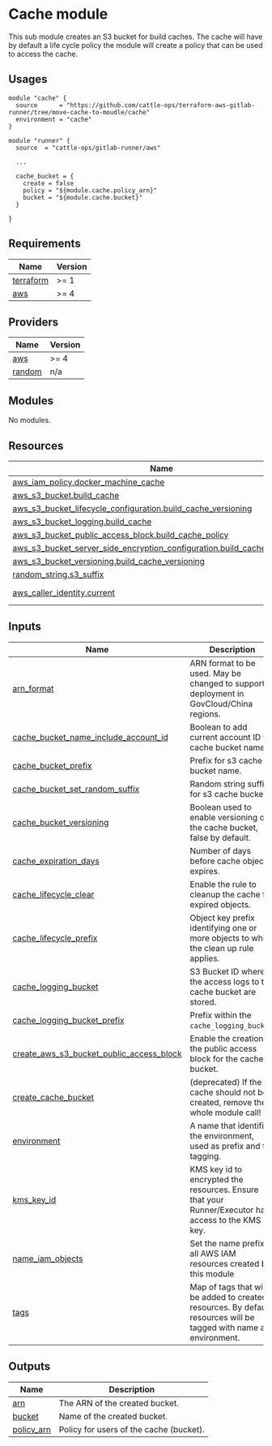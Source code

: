 # Cache module

This sub module creates an S3 bucket for build caches. The cache will have by default a life cycle policy the module
will create a policy that can be used to access the cache.

## Usages

```hcl
module "cache" {
  source      = "https://github.com/cattle-ops/terraform-aws-gitlab-runner/tree/move-cache-to-moudle/cache"
  environment = "cache"
}

module "runner" {
  source  = "cattle-ops/gitlab-runner/aws"

  ...

  cache_bucket = {
    create = false
    policy = "${module.cache.policy_arn}"
    bucket = "${module.cache.bucket}"
  }

}
```

<!-- markdownlint-disable -->
<!-- cSpell:disable -->
<!-- markdown-link-check-disable -->
<!-- BEGINNING OF PRE-COMMIT-TERRAFORM DOCS HOOK -->

<!-- BEGIN_TF_DOCS -->
## Requirements

| Name | Version |
|------|---------|
| <a name="requirement_terraform"></a> [terraform](#requirement\_terraform) | >= 1 |
| <a name="requirement_aws"></a> [aws](#requirement\_aws) | >= 4 |

## Providers

| Name | Version |
|------|---------|
| <a name="provider_aws"></a> [aws](#provider\_aws) | >= 4 |
| <a name="provider_random"></a> [random](#provider\_random) | n/a |

## Modules

No modules.

## Resources

| Name | Type |
|------|------|
| [aws_iam_policy.docker_machine_cache](https://registry.terraform.io/providers/hashicorp/aws/latest/docs/resources/iam_policy) | resource |
| [aws_s3_bucket.build_cache](https://registry.terraform.io/providers/hashicorp/aws/latest/docs/resources/s3_bucket) | resource |
| [aws_s3_bucket_lifecycle_configuration.build_cache_versioning](https://registry.terraform.io/providers/hashicorp/aws/latest/docs/resources/s3_bucket_lifecycle_configuration) | resource |
| [aws_s3_bucket_logging.build_cache](https://registry.terraform.io/providers/hashicorp/aws/latest/docs/resources/s3_bucket_logging) | resource |
| [aws_s3_bucket_public_access_block.build_cache_policy](https://registry.terraform.io/providers/hashicorp/aws/latest/docs/resources/s3_bucket_public_access_block) | resource |
| [aws_s3_bucket_server_side_encryption_configuration.build_cache_encryption](https://registry.terraform.io/providers/hashicorp/aws/latest/docs/resources/s3_bucket_server_side_encryption_configuration) | resource |
| [aws_s3_bucket_versioning.build_cache_versioning](https://registry.terraform.io/providers/hashicorp/aws/latest/docs/resources/s3_bucket_versioning) | resource |
| [random_string.s3_suffix](https://registry.terraform.io/providers/hashicorp/random/latest/docs/resources/string) | resource |
| [aws_caller_identity.current](https://registry.terraform.io/providers/hashicorp/aws/latest/docs/data-sources/caller_identity) | data source |

## Inputs

| Name | Description | Type | Default | Required |
|------|-------------|------|---------|:--------:|
| <a name="input_arn_format"></a> [arn\_format](#input\_arn\_format) | ARN format to be used. May be changed to support deployment in GovCloud/China regions. | `string` | `"arn:aws"` | no |
| <a name="input_cache_bucket_name_include_account_id"></a> [cache\_bucket\_name\_include\_account\_id](#input\_cache\_bucket\_name\_include\_account\_id) | Boolean to add current account ID to cache bucket name. | `bool` | `true` | no |
| <a name="input_cache_bucket_prefix"></a> [cache\_bucket\_prefix](#input\_cache\_bucket\_prefix) | Prefix for s3 cache bucket name. | `string` | `""` | no |
| <a name="input_cache_bucket_set_random_suffix"></a> [cache\_bucket\_set\_random\_suffix](#input\_cache\_bucket\_set\_random\_suffix) | Random string suffix for s3 cache bucket | `bool` | `false` | no |
| <a name="input_cache_bucket_versioning"></a> [cache\_bucket\_versioning](#input\_cache\_bucket\_versioning) | Boolean used to enable versioning on the cache bucket, false by default. | `bool` | `false` | no |
| <a name="input_cache_expiration_days"></a> [cache\_expiration\_days](#input\_cache\_expiration\_days) | Number of days before cache objects expires. | `number` | `1` | no |
| <a name="input_cache_lifecycle_clear"></a> [cache\_lifecycle\_clear](#input\_cache\_lifecycle\_clear) | Enable the rule to cleanup the cache for expired objects. | `bool` | `true` | no |
| <a name="input_cache_lifecycle_prefix"></a> [cache\_lifecycle\_prefix](#input\_cache\_lifecycle\_prefix) | Object key prefix identifying one or more objects to which the clean up rule applies. | `string` | `"runner/"` | no |
| <a name="input_cache_logging_bucket"></a> [cache\_logging\_bucket](#input\_cache\_logging\_bucket) | S3 Bucket ID where the access logs to the cache bucket are stored. | `string` | `null` | no |
| <a name="input_cache_logging_bucket_prefix"></a> [cache\_logging\_bucket\_prefix](#input\_cache\_logging\_bucket\_prefix) | Prefix within the `cache_logging_bucket`. | `string` | `null` | no |
| <a name="input_create_aws_s3_bucket_public_access_block"></a> [create\_aws\_s3\_bucket\_public\_access\_block](#input\_create\_aws\_s3\_bucket\_public\_access\_block) | Enable the creation of the public access block for the cache bucket. | `bool` | `true` | no |
| <a name="input_create_cache_bucket"></a> [create\_cache\_bucket](#input\_create\_cache\_bucket) | (deprecated) If the cache should not be created, remove the whole module call! | `bool` | `null` | no |
| <a name="input_environment"></a> [environment](#input\_environment) | A name that identifies the environment, used as prefix and for tagging. | `string` | n/a | yes |
| <a name="input_kms_key_id"></a> [kms\_key\_id](#input\_kms\_key\_id) | KMS key id to encrypted the resources. Ensure that your Runner/Executor has access to the KMS key. | `string` | `""` | no |
| <a name="input_name_iam_objects"></a> [name\_iam\_objects](#input\_name\_iam\_objects) | Set the name prefix of all AWS IAM resources created by this module | `string` | `""` | no |
| <a name="input_tags"></a> [tags](#input\_tags) | Map of tags that will be added to created resources. By default resources will be tagged with name and environment. | `map(string)` | `{}` | no |

## Outputs

| Name | Description |
|------|-------------|
| <a name="output_arn"></a> [arn](#output\_arn) | The ARN of the created bucket. |
| <a name="output_bucket"></a> [bucket](#output\_bucket) | Name of the created bucket. |
| <a name="output_policy_arn"></a> [policy\_arn](#output\_policy\_arn) | Policy for users of the cache (bucket). |
<!-- END_TF_DOCS -->
